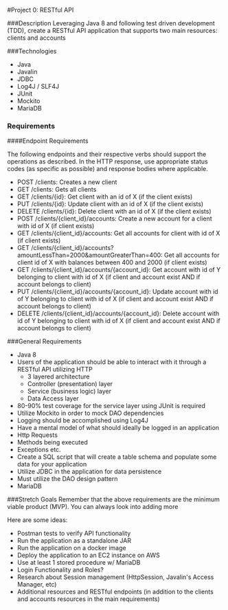 #Project 0: RESTful API

###Description
Leveraging Java 8 and following test driven development (TDD), create a RESTful API application that supports two main resources: clients and accounts

###Technologies
- Java
- Javalin
- JDBC
- Log4J / SLF4J
- JUnit
- Mockito
- MariaDB


### Requirements
####Endpoint Requirements

The following endpoints and their respective verbs should support the operations as described. In the HTTP response, use appropriate status codes (as specific as possible) and response bodies where applicable.

- POST /clients: Creates a new client
- GET /clients: Gets all clients
- GET /clients/{id}: Get client with an id of X (if the client exists)
- PUT /clients/{id}: Update client with an id of X (if the client exists)
- DELETE /clients/{id}: Delete client with an id of X (if the client exists)
- POST /clients/{client_id}/accounts: Create a new account for a client with id of X (if client exists)
- GET /clients/{client_id}/accounts: Get all accounts for client with id of X (if client exists)
- GET /clients/{client_id}/accounts?amountLessThan=2000&amountGreaterThan=400: Get all accounts for client id of X with balances between 400 and 2000 (if client exists)
- GET /clients/{client_id}/accounts/{account_id}: Get account with id of Y belonging to client with id of X (if client and account exist AND if account belongs to client)
- PUT /clients/{client_id}/accounts/{account_id}: Update account with id of Y belonging to client with id of X (if client and account exist AND if account belongs to client)
- DELETE /clients/{client_id}/accounts/{account_id}: Delete account with id of Y belonging to client with id of X (if client and account exist AND if account belongs to client)


###General Requirements
- Java 8
- Users of the application should be able to interact with it through a RESTful API utilizing HTTP
   - 3 layered architecture
   - Controller (presentation) layer
   - Service (business logic) layer
   - Data Access layer
- 80-90% test coverage for the service layer using JUnit is required
- Utilize Mockito in order to mock DAO dependencies
- Logging should be accomplished using Log4J
- Have a mental model of what should ideally be logged in an application
- Http Requests
- Methods being executed
- Exceptions
etc.
- Create a SQL script that will create a table schema and populate some data for your application
- Utilize JDBC in the application for data persistence
- Must utilize the DAO design pattern
- MariaDB


###Stretch Goals
Remember that the above requirements are the minimum viable product (MVP). You can always look into adding more

Here are some ideas:

- Postman tests to verify API functionality
- Run the application as a standalone JAR
- Run the application on a docker image
- Deploy the application to an EC2 instance on AWS
- Use at least 1 stored procedure w/ MariaDB
- Login Functionality and Roles?
- Research about Session management (HttpSession, Javalin's Access Manager, etc)
- Additional resources and RESTful endpoints (in addition to the clients and accounts resources in the main requirements)